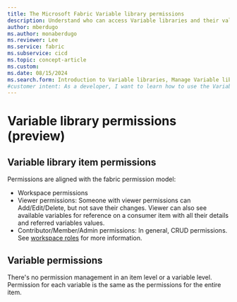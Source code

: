 ```yaml
---
title: The Microsoft Fabric Variable library permissions
description: Understand who can access Variable libraries and their values.
author: mberdugo
ms.author: monaberdugo
ms.reviewer: Lee
ms.service: fabric
ms.subservice: cicd
ms.topic: concept-article
ms.custom:
ms.date: 08/15/2024
ms.search.form: Introduction to Variable libraries, Manage Variable libraries, Variable library permissions, variable types
#customer intent: As a developer, I want to learn how to use the Variable library item and who has permission to view and edit them.
---
```


# Variable library permissions (preview)

## Variable library item permissions

Permissions are aligned with the fabric permission model:

- Workspace permissions
- Viewer permissions: Someone with viewer permissions can Add/Edit/Delete, but not save their changes. Viewer can also see available variables for reference on a consumer item with all their details and referred variables values.
- Contributor/Member/Admin permissions: In general, CRUD permissions. See [workspace roles](../../get-started/roles-workspaces.md) for more information.

## Variable permissions

There's no permission management in an item level or a variable level. Permission for each variable is the same as the permissions for the entire item.

